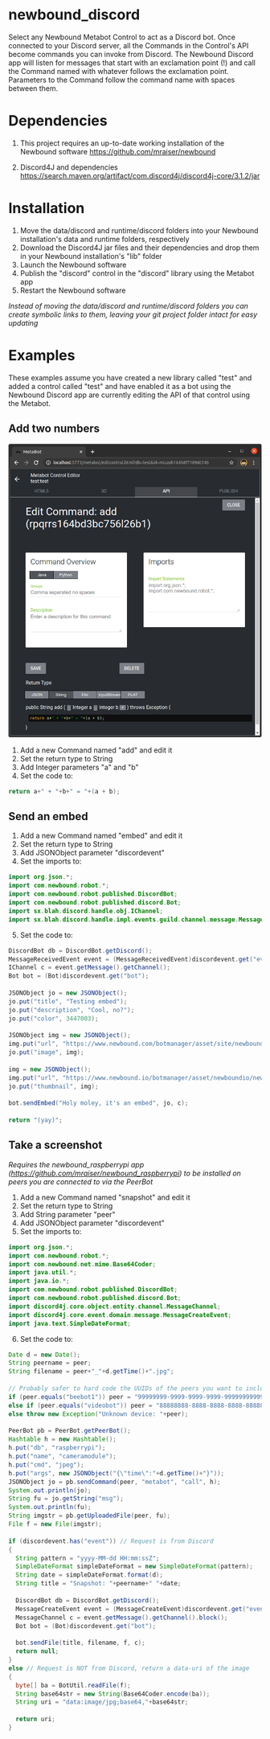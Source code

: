 # newbound_discord
Select any Newbound Metabot Control to act as a Discord bot. Once connected to your Discord server, all the Commands in the Control's API become commands you can invoke from Discord. The Newbound Discord app will listen for messages that start with an exclamation point (!) and call the Command named with whatever follows the exclamation point. Parameters to the Command follow the command name with spaces between them.

# Dependencies
1. This project requires an up-to-date working installation of the Newbound software
   https://github.com/mraiser/newbound

2. Discord4J and dependencies
   https://search.maven.org/artifact/com.discord4j/discord4j-core/3.1.2/jar

# Installation
1. Move the data/discord and runtime/discord folders into your Newbound installation's data and runtime folders, respectively
2. Download the Discord4J jar files and their dependencies and drop them in your Newbound installation's "lib" folder
3. Launch the Newbound software
4. Publish the "discord" control in the "discord" library using the Metabot app
5. Restart the Newbound software

*Instead of moving the data/discord and runtime/discord folders you can create symbolic links to them, leaving your git project folder intact for easy updating*

# Examples
These examples assume you have created a new library called "test" and added a control called "test" and have enabled it as a bot using the Newbound Discord app are currently editing the API of that control using the Metabot.

## Add two numbers
![Screenshot](doc/screenshot_add.png)
1. Add a new Command named "add" and edit it
2. Set the return type to String
3. Add Integer parameters "a" and "b"
4. Set the code to:
```java
return a+" + "+b+" = "+(a + b);
```
## Send an embed
1. Add a new Command named "embed" and edit it
2. Set the return type to String
3. Add JSONObject parameter "discordevent"
4. Set the imports to:
```java
import org.json.*;
import com.newbound.robot.*;
import com.newbound.robot.published.DiscordBot;
import com.newbound.robot.published.discord.Bot;
import sx.blah.discord.handle.obj.IChannel;
import sx.blah.discord.handle.impl.events.guild.channel.message.MessageReceivedEvent;
```
5. Set the code to:
```java
DiscordBot db = DiscordBot.getDiscord();
MessageReceivedEvent event = (MessageReceivedEvent)discordevent.get("event");
IChannel c = event.getMessage().getChannel();
Bot bot = (Bot)discordevent.get("bot");

JSONObject jo = new JSONObject();
jo.put("title", "Testing embed");
jo.put("description", "Cool, no?");
jo.put("color", 3447003);

JSONObject img = new JSONObject();
img.put("url", "https://www.newbound.com/botmanager/asset/site/newbound-hd-color.png");
jo.put("image", img);

img = new JSONObject();
img.put("url", "https://www.newbound.io/botmanager/asset/newboundio/newbound-icon-small-white.png");
jo.put("thumbnail", img);

bot.sendEmbed("Holy moley, it's an embed", jo, c);

return "(yay)";
```
## Take a screenshot
*Requires the newbound_raspberrypi app (https://github.com/mraiser/newbound_raspberrypi) to be installed on peers you are connected to via the PeerBot*
1. Add a new Command named "snapshot" and edit it
2. Set the return type to String
3. Add String parameter "peer"
4. Add JSONObject parameter "discordevent"
5. Set the imports to:
```java
import org.json.*;
import com.newbound.robot.*;
import com.newbound.net.mime.Base64Coder;
import java.util.*;
import java.io.*;
import com.newbound.robot.published.DiscordBot;
import com.newbound.robot.published.discord.Bot;
import discord4j.core.object.entity.channel.MessageChannel;
import discord4j.core.event.domain.message.MessageCreateEvent;
import java.text.SimpleDateFormat;
```
6. Set the code to:
```java
Date d = new Date();
String peername = peer;
String filename = peer+"_"+d.getTime()+".jpg";

// Probably safer to hard code the UUIDs of the peers you want to include rather than looking up the UUIDs by peer name.
if (peer.equals("beebot1")) peer = "99999999-9999-9999-9999-999999999999";
else if (peer.equals("videobot")) peer = "88888888-8888-8888-8888-888888888888";
else throw new Exception("Unknown device: "+peer);

PeerBot pb = PeerBot.getPeerBot();
Hashtable h = new Hashtable();
h.put("db", "raspberrypi");
h.put("name", "cameramodule");
h.put("cmd", "jpeg");
h.put("args", new JSONObject("{\"time\":"+d.getTime()+"}"));
JSONObject jo = pb.sendCommand(peer, "metabot", "call", h);
System.out.println(jo);
String fu = jo.getString("msg");
System.out.println(fu);
String imgstr = pb.getUploadedFile(peer, fu);
File f = new File(imgstr);

if (discordevent.has("event")) // Request is from Discord
{
  String pattern = "yyyy-MM-dd HH:mm:ssZ";
  SimpleDateFormat simpleDateFormat = new SimpleDateFormat(pattern);
  String date = simpleDateFormat.format(d);
  String title = "Snapshot: "+peername+" "+date;

  DiscordBot db = DiscordBot.getDiscord();
  MessageCreateEvent event = (MessageCreateEvent)discordevent.get("event");
  MessageChannel c = event.getMessage().getChannel().block();
  Bot bot = (Bot)discordevent.get("bot");
  
  bot.sendFile(title, filename, f, c);
  return null;
}
else // Request is NOT from Discord, return a data-uri of the image
{
  byte[] ba = BotUtil.readFile(f);
  String base64str = new String(Base64Coder.encode(ba));
  String uri = "data:image/jpg;base64,"+base64str;

  return uri;
}
```
